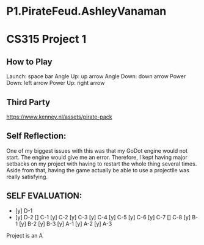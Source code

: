# P1.PirateFeud.AshleyVanaman
# CS315 Project 1

## How to Play
  Launch: space bar
  Angle Up: up arrow
  Angle Down: down arrow
  Power Down: left arrow
  Power Up: right arrow
  
## Third Party
https://www.kenney.nl/assets/pirate-pack
  
## Self Reflection: 
One of my biggest issues with this was that my GoDot engine would not start. The engine would give me an error. Therefore, I kept having major setbacks on my project with having to restart the whole thing several times. Aside from that, having the game actually be able to use a projectile was really satisfying. 

## SELF EVALUATION:
- [y] D-1
- [y] D-2
[] C-1
[y] C-2 
[y] C-3 
[y] C-4 
[y] C-5 
[y] C-6 
[y] C-7 
[] C-8 
[y] B-1 
[y] B-2 
[y] B-3 
[y] A-1 
[y] A-2 
[y] A-3 

Project is an A

